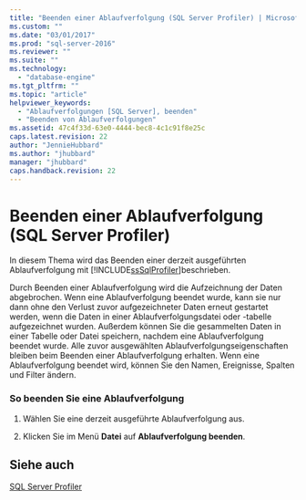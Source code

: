 ```yaml
---
title: "Beenden einer Ablaufverfolgung (SQL Server Profiler) | Microsoft Docs"
ms.custom: ""
ms.date: "03/01/2017"
ms.prod: "sql-server-2016"
ms.reviewer: ""
ms.suite: ""
ms.technology: 
  - "database-engine"
ms.tgt_pltfrm: ""
ms.topic: "article"
helpviewer_keywords: 
  - "Ablaufverfolgungen [SQL Server], beenden"
  - "Beenden von Ablaufverfolgungen"
ms.assetid: 47c4f33d-63e0-4444-bec8-4c1c91f8e25c
caps.latest.revision: 22
author: "JennieHubbard"
ms.author: "jhubbard"
manager: "jhubbard"
caps.handback.revision: 22
---
```

# Beenden einer Ablaufverfolgung (SQL Server Profiler)
  In diesem Thema wird das Beenden einer derzeit ausgeführten Ablaufverfolgung mit [!INCLUDE[ssSqlProfiler](../../includes/sssqlprofiler-md.md)]beschrieben.  
  
 Durch Beenden einer Ablaufverfolgung wird die Aufzeichnung der Daten abgebrochen. Wenn eine Ablaufverfolgung beendet wurde, kann sie nur dann ohne den Verlust zuvor aufgezeichneter Daten erneut gestartet werden, wenn die Daten in einer Ablaufverfolgungsdatei oder -tabelle aufgezeichnet wurden. Außerdem können Sie die gesammelten Daten in einer Tabelle oder Datei speichern, nachdem eine Ablaufverfolgung beendet wurde. Alle zuvor ausgewählten Ablaufverfolgungseigenschaften bleiben beim Beenden einer Ablaufverfolgung erhalten. Wenn eine Ablaufverfolgung beendet wird, können Sie den Namen, Ereignisse, Spalten und Filter ändern.  
  
### So beenden Sie eine Ablaufverfolgung  
  
1.  Wählen Sie eine derzeit ausgeführte Ablaufverfolgung aus.  
  
2.  Klicken Sie im Menü **Datei** auf **Ablaufverfolgung beenden**.  
  
## Siehe auch  
 [SQL Server Profiler](../../tools/sql-server-profiler/sql-server-profiler.md)  
  
  